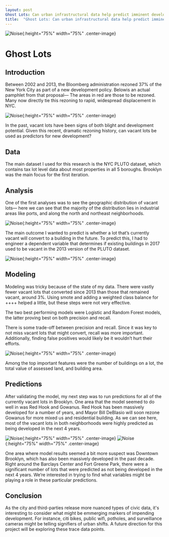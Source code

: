 ```yaml
---
layout: post
Ghost Lots: Can urban infrastructural data help predict imminent development?
title:  "Ghost Lots: Can urban infrastructural data help predict imminent development?"
---
```

![Noise](/images/project02/noise.jpg){:height="75%" width="75%" .center-image}

# Ghost Lots
## Introduction
Between 2002 and 2013, the Bloomberg administration rezoned 37% of the New York City as part of a new development policy. Belowis an actual pamphlet from that proposal— The areas in red are those to be rezoned. Many now directly tie this rezoning to rapid, widespread displacement in NYC.

![Noise](/images/project03/research-1.jpeg){:height="75%" width="75%" .center-image}

In the past, vacant lots have been signs of both blight and development potential. Given this recent, dramatic rezoning history, can vacant lots be used as predictors for new development? 

## Data
The main dataset I used for this research is the NYC PLUTO dataset, which contains tax lot level data about most properties in all 5 boroughs. Brooklyn was the main focus for the first iteration.

## Analysis
One of the first analyses was to see the geographic distribution of vacant lots— here we can see that the majority of the distribution lies in industrial areas like ports, and along the north and northeast neighborhoods.

![Noise](/images/project03/eda-2.jpeg){:height="75%" width="75%" .center-image}

The main outcome I wanted to predict is whether a lot that’s currently vacant will convert to a building in the future. To predict this, I had to engineer a dependent variable that determines if existing buildings in 2017 used to be vacant in the 2013 version of the PLUTO dataset. 

![Noise](/images/project03/eda-3.jpeg){:height="75%" width="75%" .center-image}

## Modeling

Modeling was tricky because of the state of my data. There were vastly fewer vacant lots that converted since 2013 than those that remained vacant, around 3%. Using smote and adding a weighted class balance for ++++ helped a little, but these steps were not very effective.

The two best performing models were Logistic and Random Forest models, the latter proving best on both precision and recall.

There is some trade-off between precision and recall. Since it was key to not miss vacant lots that might convert, recall was more important. Additionally, finding false positives would likely be it wouldn’t hurt their efforts.

![Noise](/images/project03/performance-2.jpeg){:height="75%" width="75%" .center-image}

Among the top important features were the number of buildings on a lot, the total value of assessed land, and building area.

## Predictions

After validating the model, my next step was to run predictions for all of the currently vacant lots in Brooklyn. One area that the model seemed to do well in was Red Hook and Gowanus. Red Hook has been massively developed for a number of years, and Mayor Bill DeBlasio will soon rezone Gowanus for more mixed us and residential building. As we can see here, most of the vacant lots in both neighborhoods were highly predicted as being developed in the next 4 years.


![Noise](/images/project03/prediction-1.jpeg){:height="75%" width="75%" .center-image}
![Noise](/images/project03/prediction-2.jpeg){:height="75%" width="75%" .center-image}

One area where model results seemed a bit more suspect was Downtown Brooklyn, which has also been massively developed in the past decade. Right around the Barclays Center and Fort Greene Park, there were a significant number of lots that were predicted as not being developed in the next 4 years. We’re interested in trying to find what variables might be playing a role in these particular predictions.

## Conclusion

As the city and third-parties release more nuanced types of civic data, it's interesting to consider what might be emmerging markers of impending development. For instance, citi bikes, public wifi, potholes, and surveillance cameras might be telling signifiers of urban shifts. A future direction for this project will be exploring these trace data points.